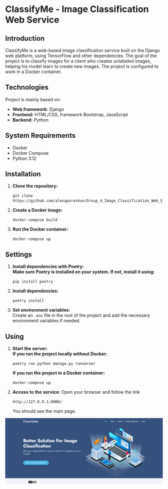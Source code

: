 
# ClassifyMe - Image Classification Web Service

## Introduction
ClassifyMe is a web-based image classification service built on the Django web platform, using TensorFlow and other dependencies. The goal of the project is to classify images for a client who creates unlabeled images, helping his model learn to create new images. The project is configured to work in a Docker container.

## Technologies
Project is mainly based on:
- **Web framework:** Django  
- **Frontend:** HTML/CSS, framework Bootstrap, JavaScript  
- **Backend:** Python  

## System Requirements
- Docker
- Docker Compose
- Python 3.12

## Installation
1. **Clone the repository:**
   ```
   git clone https://github.com/alenaporoskun/Group_4_Image_Classification_Web_Service.git
   ```

3. **Create a Docker image:**
   ```
   docker-compose build
   ```

5. **Run the Docker container:**
   ```
   docker-compose up
   ```

## Settings

1. **Install dependencies with Poetry:**  
   **Make sure Poetry is installed on your system. If not, install it using:**  
   ```
   pip install poetry
   ```

3. **Install dependencies:**  
   ```
   poetry install
   ```

5. **Set environment variables:**  
   Create an ```.env``` file in the root of the project and add the necessary environment variables if needed.

## Using

1. **Start the server:**  
   **If you run the project locally without Docker:**  
   ```
   poetry run python manage.py runserver
   ```
  
   **If you run the project in a Docker container:**  
   ```
   docker-compose up
   ```

3. **Access to the service:**
   Open your browser and follow the link
   ```
   http://127.0.0.1:8000/
   ```

   You should see the main page.

![Screenshot of the ClassifyMe application](images/screenshot.png)

